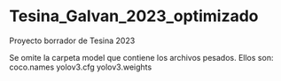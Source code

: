 # Tesina_Galvan_2023_optimizado
Proyecto borrador de Tesina 2023

Se omite la carpeta model que contiene los archivos
pesados. Ellos son:
coco.names
yolov3.cfg
yolov3.weights 
